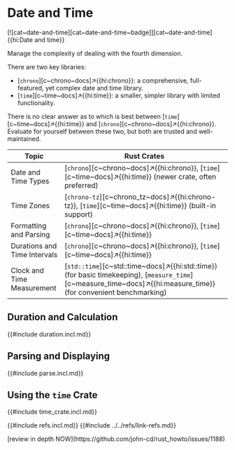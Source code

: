 # Date and Time

[![cat~date-and-time][cat~date-and-time~badge]][cat~date-and-time]{{hi:Date and time}}

Manage the complexity of dealing with the fourth dimension.

There are two key libraries:

- [`chrono`][c~chrono~docs]↗{{hi:chrono}}: a comprehensive, full-featured, yet complex date and time library.
- [`time`][c~time~docs]↗{{hi:time}}: a smaller, simpler library with limited functionality.

There is no clear answer as to which is best between [`time`][c~time~docs]↗{{hi:time}} and [`chrono`][c~chrono~docs]↗{{hi:chrono}}. Evaluate for yourself between these two, but both are trusted and well-maintained.

| Topic | Rust Crates |
|---|---|
| Date and Time Types | [`chrono`][c~chrono~docs]↗{{hi:chrono}}, [`time`][c~time~docs]↗{{hi:time}} (newer crate, often preferred) |
| Time Zones | [`chrono-tz`][c~chrono_tz~docs]↗{{hi:chrono-tz}}, [`time`][c~time~docs]↗{{hi:time}} (built-in support) |
| Formatting and Parsing | [`chrono`][c~chrono~docs]↗{{hi:chrono}}, [`time`][c~time~docs]↗{{hi:time}} |
| Durations and Time Intervals | [`chrono`][c~chrono~docs]↗{{hi:chrono}}, [`time`][c~time~docs]↗{{hi:time}} |
| Clock and Time Measurement | [`std::time`][c~std::time~docs]↗{{hi:std::time}} (for basic timekeeping), [`measure_time`][c~measure_time~docs]↗{{hi:measure_time}} (for convenient benchmarking) |

## Duration and Calculation

{{#include duration.incl.md}}

## Parsing and Displaying

{{#include parse.incl.md}}

## Using the `time` Crate

{{#include time_crate.incl.md}}

{{#include refs.incl.md}}
{{#include ../../refs/link-refs.md}}

<div class="hidden">
[review in depth NOW](https://github.com/john-cd/rust_howto/issues/1188)
</div>
